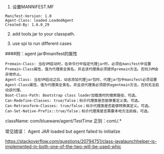 1. 设置MANNIFEST.MF

```
Manifest-Version: 1.0
Agent-Class: loaded.LoadedAgent
Created-By: 1.6.0_29

```

2. add tools.jar to your classpath.

3. use spi to run different cases

####附：agent jar中manifest的属性
```
Premain-Class: 当在VM启动时，在命令行中指定代理jar时，必须在manifest中设置Premain-Class属性，值为代理类全类名，并且该代理类必须提供premain方法。否则JVM会异常终止。
Agent-Class: 当在VM启动之后，动态添加代理jar包时，代理jar包中manifest必须设置Agent-Class属性，值为代理类全类名，并且该代理类必须提供agentmain方法，否则无法启动该代理。
Boot-Class-Path: Bootstrap class loader加载类时的搜索路径，可选。
Can-Redefine-Classes: true/false；标示代理类是否能够重定义类。可选。
Can-Retransform-Classes: true/false；标示代理类是否能够转换类定义。可选。
Can-Set-Native-Prefix::true/false；标示代理类是否需要本地方法前缀，可选。
```

className:
com/blueware/agent/TestTime
正则：com\\/.*


常见错误：
  Agent JAR loaded but agent failed to initialize
  
  
  https://stackoverflow.com/questions/20794751/class-javalaunchhelper-is-implemented-in-both-one-of-the-two-will-be-used-whic
  
